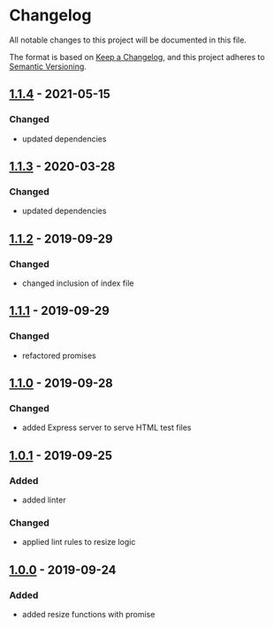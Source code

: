 # Changelog
All notable changes to this project will be documented in this file.

The format is based on [Keep a Changelog](https://keepachangelog.com/en/1.0.0/),
and this project adheres to [Semantic Versioning](https://semver.org/spec/v2.0.0.html).

## [1.1.4] - 2021-05-15
### Changed
- updated dependencies

## [1.1.3] - 2020-03-28
### Changed
- updated dependencies

## [1.1.2] - 2019-09-29
### Changed
- changed inclusion of index file

## [1.1.1] - 2019-09-29
### Changed
- refactored promises

## [1.1.0] - 2019-09-28
### Changed
- added Express server to serve HTML test files

## [1.0.1] - 2019-09-25
### Added
- added linter
### Changed
- applied lint rules to resize logic

## [1.0.0] - 2019-09-24
### Added
- added resize functions with promise

[Unreleased]: https://github.com/hendrik-scholz/resize-base64-promise/compare/1.1.4...HEAD
[1.1.4]: https://github.com/hendrik-scholz/resize-base64-promise/compare/1.1.3...1.1.4
[1.1.3]: https://github.com/hendrik-scholz/resize-base64-promise/compare/1.1.2...1.1.3
[1.1.2]: https://github.com/hendrik-scholz/resize-base64-promise/compare/1.1.1...1.1.2
[1.1.1]: https://github.com/hendrik-scholz/resize-base64-promise/compare/1.1.0...1.1.1
[1.1.0]: https://github.com/hendrik-scholz/resize-base64-promise/compare/1.0.1...1.1.0
[1.0.1]: https://github.com/hendrik-scholz/resize-base64-promise/compare/1.0.0...1.0.1
[1.0.0]: https://github.com/hendrik-scholz/resize-base64-promise/releases/tag/1.0.0